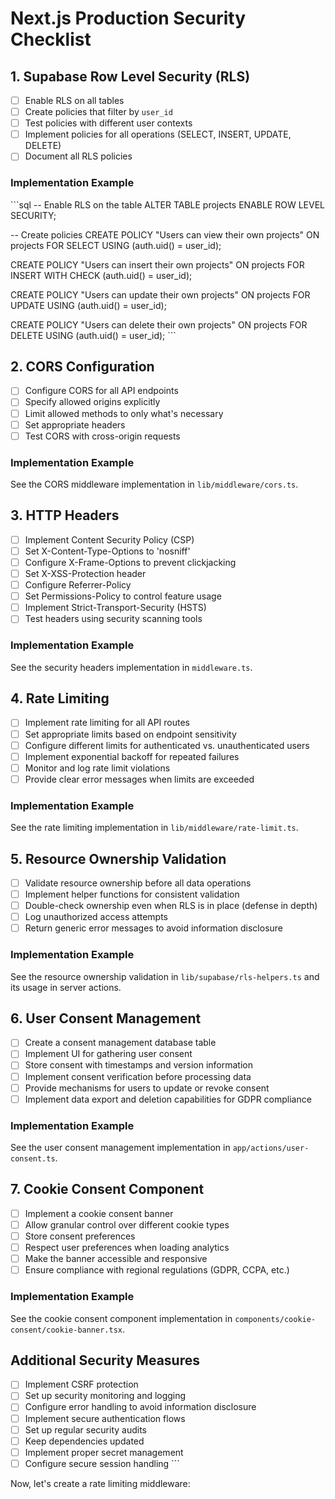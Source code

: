 # Next.js Production Security Checklist

## 1. Supabase Row Level Security (RLS)

- [ ] Enable RLS on all tables
- [ ] Create policies that filter by `user_id`
- [ ] Test policies with different user contexts
- [ ] Implement policies for all operations (SELECT, INSERT, UPDATE, DELETE)
- [ ] Document all RLS policies

### Implementation Example

\`\`\`sql
-- Enable RLS on the table
ALTER TABLE projects ENABLE ROW LEVEL SECURITY;

-- Create policies
CREATE POLICY "Users can view their own projects" 
ON projects FOR SELECT 
USING (auth.uid() = user_id);

CREATE POLICY "Users can insert their own projects" 
ON projects FOR INSERT 
WITH CHECK (auth.uid() = user_id);

CREATE POLICY "Users can update their own projects" 
ON projects FOR UPDATE 
USING (auth.uid() = user_id);

CREATE POLICY "Users can delete their own projects" 
ON projects FOR DELETE 
USING (auth.uid() = user_id);
\`\`\`

## 2. CORS Configuration

- [ ] Configure CORS for all API endpoints
- [ ] Specify allowed origins explicitly
- [ ] Limit allowed methods to only what's necessary
- [ ] Set appropriate headers
- [ ] Test CORS with cross-origin requests

### Implementation Example

See the CORS middleware implementation in `lib/middleware/cors.ts`.

## 3. HTTP Headers

- [ ] Implement Content Security Policy (CSP)
- [ ] Set X-Content-Type-Options to 'nosniff'
- [ ] Configure X-Frame-Options to prevent clickjacking
- [ ] Set X-XSS-Protection header
- [ ] Configure Referrer-Policy
- [ ] Set Permissions-Policy to control feature usage
- [ ] Implement Strict-Transport-Security (HSTS)
- [ ] Test headers using security scanning tools

### Implementation Example

See the security headers implementation in `middleware.ts`.

## 4. Rate Limiting

- [ ] Implement rate limiting for all API routes
- [ ] Set appropriate limits based on endpoint sensitivity
- [ ] Configure different limits for authenticated vs. unauthenticated users
- [ ] Implement exponential backoff for repeated failures
- [ ] Monitor and log rate limit violations
- [ ] Provide clear error messages when limits are exceeded

### Implementation Example

See the rate limiting implementation in `lib/middleware/rate-limit.ts`.

## 5. Resource Ownership Validation

- [ ] Validate resource ownership before all data operations
- [ ] Implement helper functions for consistent validation
- [ ] Double-check ownership even when RLS is in place (defense in depth)
- [ ] Log unauthorized access attempts
- [ ] Return generic error messages to avoid information disclosure

### Implementation Example

See the resource ownership validation in `lib/supabase/rls-helpers.ts` and its usage in server actions.

## 6. User Consent Management

- [ ] Create a consent management database table
- [ ] Implement UI for gathering user consent
- [ ] Store consent with timestamps and version information
- [ ] Implement consent verification before processing data
- [ ] Provide mechanisms for users to update or revoke consent
- [ ] Implement data export and deletion capabilities for GDPR compliance

### Implementation Example

See the user consent management implementation in `app/actions/user-consent.ts`.

## 7. Cookie Consent Component

- [ ] Implement a cookie consent banner
- [ ] Allow granular control over different cookie types
- [ ] Store consent preferences
- [ ] Respect user preferences when loading analytics
- [ ] Make the banner accessible and responsive
- [ ] Ensure compliance with regional regulations (GDPR, CCPA, etc.)

### Implementation Example

See the cookie consent component implementation in `components/cookie-consent/cookie-banner.tsx`.

## Additional Security Measures

- [ ] Implement CSRF protection
- [ ] Set up security monitoring and logging
- [ ] Configure error handling to avoid information disclosure
- [ ] Implement secure authentication flows
- [ ] Set up regular security audits
- [ ] Keep dependencies updated
- [ ] Implement proper secret management
- [ ] Configure secure session handling
\`\`\`

Now, let's create a rate limiting middleware:
